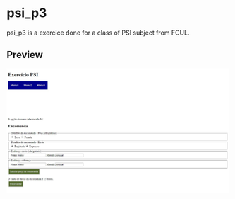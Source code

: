 # psi_p3

psi_p3 is a exercice done for a class of PSI subject from FCUL.

## Preview
![previewImage](workingFinitoDone.png)
